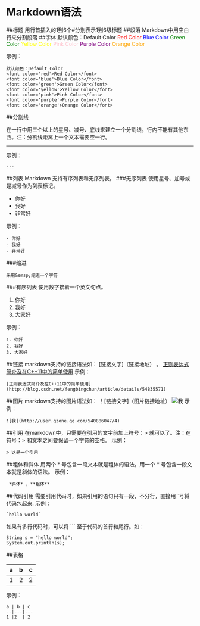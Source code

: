 # Markdown语法
##标题
用行首插入的1到6个#分别表示1到6级标题
##段落
Markdown中用空白行来分割段落
##字体
默认颜色：Default Color
<font color='red'>Red Color</font>
<font color='blue'>Blue Color</font>
<font color='green'>Green Color</font>
<font color='yellow'>Yellow Color</font>
<font color='pink'>Pink Color</font>
<font color='purple'>Purple Color</font>
<font color='orange'>Orange Color</font>

示例：
```
默认颜色：Default Color
<font color='red'>Red Color</font>
<font color='blue'>Blue Color</font>
<font color='green'>Green Color</font>
<font color='yellow'>Yellow Color</font>
<font color='pink'>Pink Color</font>
<font color='purple'>Purple Color</font>
<font color='orange'>Orange Color</font>
```
##分割线

在一行中用三个以上的星号、减号、底线来建立一个分割线，行内不能有其他东西。注：分割线距离上一个文本需要空一行。

---

示例：
```
---
```
##列表
Markdown 支持有序列表和无序列表。
###无序列表
使用星号、加号或是减号作为列表标记。
- 你好
- 我好
- 非常好

示例：
```
- 你好
- 我好
- 非常好
```
###缩进
```
采用&emsp;缩进一个字符
```
###有序列表
使用数字接着一个英文句点。

1. 你好
2. 我好
3. 大家好

示例：
```
1. 你好
2. 我好
3. 大家好
```
##链接
markdown支持的链接语法如： [链接文字]（链接地址） 。
[正则表达式简介及在C++11中的简单使用](http://blog.csdn.net/fengbingchun/article/details/54835571)
示例：
```
[正则表达式简介及在C++11中的简单使用](http://blog.csdn.net/fengbingchun/article/details/54835571)
```
##图片
markdown支持的图片语法如： ！[链接文字]（图片链接地址）
![我](http://user.qzone.qq.com/540886047/4)
示例：
```
![我](http://user.qzone.qq.com/540886047/4)
```
##引用
在markdown中，只需要在引用的文字前加上符号：> 就可以了。注：在符号：> 和文本之间要保留一个字符的空格。
示例：
```
> 这是一个引用
```
##粗体和斜体
用两个 * 号包含一段文本就是粗体的语法，用一个 * 号包含一段文本就是斜体的语法。
示例：
```
 *斜体* ，**粗体**
```
##代码引用
需要引用代码时，如果引用的语句只有一段，不分行，直接用 `号将代码包起来.
示例：
```
`hello world`
```
如果有多行代码时，可以将 ``` 至于代码的首行和尾行。如：
```
String s = "hello world";
System.out.println(s);
```
##表格

a | b | c 
--|---|---
1 |2  | 2 

示例：
```
a | b | c 
--|---|---
1 |2  | 2 
```

